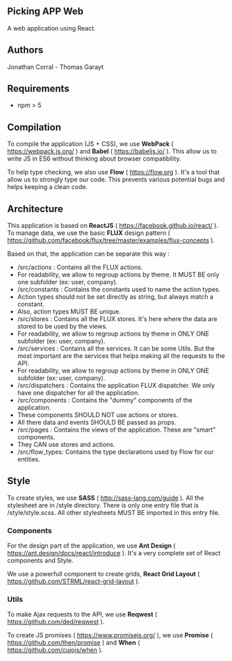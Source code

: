 ## Picking APP Web

A web application using React.

## Authors

Jonathan Corral - Thomas Garayt

## Requirements

- npm > 5

## Compilation

To compile the application (JS + CSS), we use **WebPack** ( https://webpack.js.org/ ) and **Babel** ( https://babeljs.io/ ).
This allow us to write JS in ES6 without thinking about browser compatibility.

To help type checking, we also use **Flow** ( https://flow.org ).
It's a tool that allow us to strongly type our code.
This prevents various potential bugs and helps keeping a clean code.

## Architecture

This application is based on **ReactJS** ( https://facebook.github.io/react/ ).
To manage data, we use the basic **FLUX** design pattern ( https://github.com/facebook/flux/tree/master/examples/flux-concepts ).

Based on that, the application can be separate this way :

- /src/actions : Contains all the FLUX actions.
 - For readability, we allow to regroup actions by theme. It MUST BE only one subfolder (ex: user, company).
- /src/constants : Contains the constants used to name the action types.
 - Action types should not be set directly as string, but always match a constant.
 - Also, action types MUST BE unique.
- /src/stores : Contains all the FLUX stores. It's here where the data are stored to be used by the views.
 - For readability, we allow to regroup actions by theme in ONLY ONE subfolder (ex: user, company).
- /src/services : Contains all the services. It can be some Utils. But the most important are the services that helps making all the requests to the API.
 - For readability, we allow to regroup actions by theme in ONLY ONE subfolder (ex: user, company).
- /src/dispatchers : Contains the application FLUX dispatcher. We only have one dispatcher for all the application.
- /src/components  : Contains the "dummy" components of the application.
 - These components SHOULD NOT use actions or stores.
 - All there data and events SHOULD BE passed as props.
- /src/pages : Contains the views of the application. These are "smart" components.
 - They CAN use stores and actions.
- /src/flow_types: Contains the type declarations used by Flow for our entities.

## Style

To create styles, we use **SASS** ( http://sass-lang.com/guide ).
All the stylesheet are in /style directory.
There is only one entry file that is /style/style.scss.
All other stylesheets MUST BE imported in this entry file.

### Components
For the design part of the application, we use **Ant Design** ( https://ant.design/docs/react/introduce ).
It's a very complete set of React components and Style.

We use a powerfull component to create grids, **React Grid Layout** ( https://github.com/STRML/react-grid-layout ).

### Utils
To make Ajax requests to the API, we use **Reqwest** ( https://github.com/ded/reqwest ).

To create JS promises ( https://www.promisejs.org/ ), we use **Promise** ( https://github.com/then/promise ) and **When** ( https://github.com/cujojs/when ).